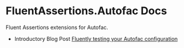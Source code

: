 # FluentAssertions.Autofac Docs

Fluent Assertions extensions for Autofac.

- Introductory Blog
  Post [Fluently testing your Autofac configuration](http://awesome-incremented.blogspot.de/2016/01/fluently-testing-your-autofac.html)
